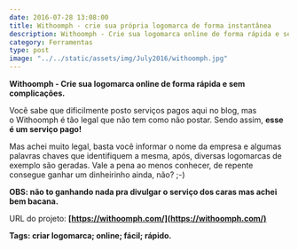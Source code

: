 ```yaml
---
date: 2016-07-28 13:08:00
title: Withoomph - crie sua própria logomarca de forma instantânea
description: Withoomph - Crie sua logomarca online de forma rápida e sem complicações.
category: Ferramentas
type: post
image: "../../static/assets/img/July2016/withoomph.jpg"
---
```


**Withoomph - Crie sua logomarca online de forma rápida e sem complicações.**

Você sabe que dificilmente posto serviços pagos aqui no blog, mas o Withoomph é tão legal que não tem como não postar. Sendo assim, **esse é um serviço pago!**

Mas achei muito legal, basta você informar o nome da empresa e algumas palavras chaves que identifiquem a mesma, após, diversas logomarcas de exemplo são geradas. Vale a pena ao menos conhecer, de repente consegue ganhar um dinheirinho ainda, não? ;-)

**OBS: não to ganhando nada pra divulgar o serviço dos caras mas achei bem bacana.**

URL do projeto: **[https://withoomph.com/](https://withoomph.com/)**

**Tags: criar logomarca; online; fácil; rápido.**
